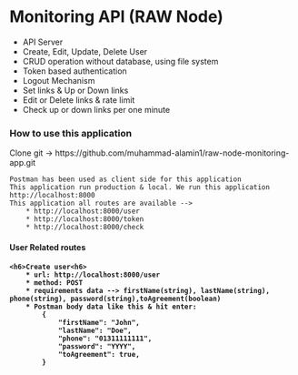 # Monitoring API (RAW Node)

- API Server
- Create, Edit, Update, Delete User
- CRUD operation without database, using file system
- Token based authentication
- Logout Mechanism
- Set links & Up or Down links
- Edit or Delete links & rate limit
- Check up or down links per one minute

<h3>How to use this application</h3>
<p>Clone git -> https://github.com/muhammad-alamin1/raw-node-monitoring-app.git</p>

    Postman has been used as client side for this application
    This application run production & local. We run this application http://localhost:8000
    This application all routes are available -->
        * http://localhost:8000/user
        * http://localhost:8000/token
        * http://localhost:8000/check

<h4>User Related routes<h4>

    <h6>Create user<h6>
        * url: http://localhost:8000/user
        * method: POST
        * requirements data --> firstName(string), lastName(string), phone(string), password(string),toAgreement(boolean)
        * Postman body data like this & hit enter:
            {
                "firstName": "John",
                "lastName": "Doe",
                "phone": "01311111111",
                "password": "YYYY",
                "toAgreement": true,
            }
